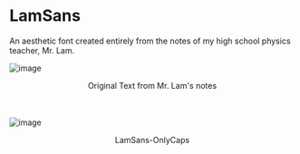 # LamSans
An aesthetic font created entirely from the notes of my high school physics teacher, Mr. Lam.


![image](https://user-images.githubusercontent.com/68029599/169218423-826144b5-bac8-498a-b9cf-e3aa34f98dc2.png)

<center>Original Text from Mr. Lam's notes</center>
<br>
</br>

![image](https://user-images.githubusercontent.com/68029599/169219061-a6082d49-fd79-4705-a8bb-041e9e4e9128.png)

<center>LamSans-OnlyCaps</center>
